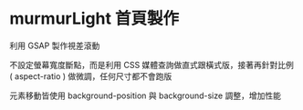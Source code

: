 # murmurLight 首頁製作

利用 GSAP 製作視差滾動

不設定螢幕寬度斷點，而是利用 CSS 媒體查詢做直式跟橫式版，接著再針對比例 ( aspect-ratio ) 做微調，任何尺寸都不會跑版

元素移動皆使用 background-position 與 background-size 調整，增加性能
